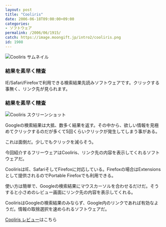 ```yaml
---
layout: post
title: "Cooliris"
date: 2006-06-18T09:00:00+09:00
categories:
- ソフトウェア
permalink: /2006/06/1915/
catch: https://image.moongift.jp/intro2/cooliris.png
id: 1908
---
```

 ![Cooliris サムネイル](https://image.moongift.jp/intro2/cooliris.t.png "Cooliris サムネイル")
  

### 結果を素早く精査
  
IE/Safari/Firefoxで利用できる検索結果先読みソフトウェアです。クリックする事無く、リンク先が見られます。  
<!--more-->  

### 結果を素早く精査
  

![Cooliris スクリーンショット](https://image.moongift.jp/intro2/cooliris.png "Cooliris スクリーンショット")

  

Googleの検索結果は大抵、数多く結果を返す。その中から、欲しい情報を見極めてクリックするのだが多くて5回くらいクリックが発生してしまう事がある。

  

これは面倒だ。少しでもクリックを減らそう。

  

今回紹介するフリーウェアはCooliris、リンク先の内容を表示してくれるソフトウェアだ。

  

CoolirisはIE、SafariそしてFirefoxに対応している。Firefoxの場合はExtensionsとして提供されるのでPortable Firefoxでも利用できる。

  

使い方は簡単で、Googleの検索結果にマウスカーソルを合わせるだけだ。そうすると小さめのレビュー画面にリンク先の内容を表示してくれる。

  

CoolirisはGoogleの検索結果のみならず、Google内のリンクであれば有効なようだ。情報の取捨選択を速められるソフトウェアだ。

  

[Cooliris レビュー](http://fw.moongift.jp/review/i-1919.html)はこちら

